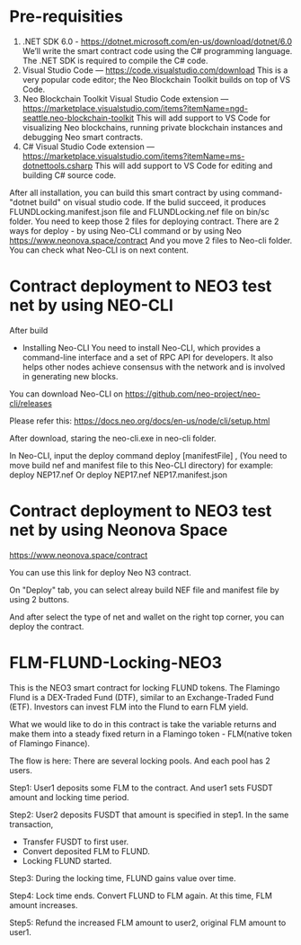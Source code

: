# Pre-requisities
1. .NET SDK 6.0 - https://dotnet.microsoft.com/en-us/download/dotnet/6.0
  We’ll write the smart contract code using the C# programming language. The .NET SDK is required to compile the C# code.
2. Visual Studio Code — https://code.visualstudio.com/download
  This is a very popular code editor; the Neo Blockchain Toolkit builds on top of VS Code.
3. Neo Blockchain Toolkit Visual Studio Code extension — https://marketplace.visualstudio.com/items?itemName=ngd-seattle.neo-blockchain-toolkit
  This will add support to VS Code for visualizing Neo blockchains, running private blockchain instances and debugging Neo smart contracts.
4. C# Visual Studio Code extension — https://marketplace.visualstudio.com/items?itemName=ms-dotnettools.csharp
  This will add support to VS Code for editing and building C# source code.

After all installation, you can build this smart contract by using command-"dotnet build" on visual studio code.
If the bulid succeed, it produces FLUNDLocking.manifest.json file and FLUNDLocking.nef file on bin/sc folder.
You need to keep those 2 files for deploying contract. 
There are 2 ways for deploy - by using Neo-CLI command or by using Neo https://www.neonova.space/contract
And you move 2 files to Neo-cli folder. You can check what Neo-CLI is on next content.

# Contract deployment to NEO3 test net by using NEO-CLI
After build 

- Installing Neo-CLI
You need to install Neo-CLI, which provides a command-line interface and a set of RPC API for developers. It also helps other nodes achieve consensus with the network and is involved in generating new blocks.

You can download Neo-CLI on https://github.com/neo-project/neo-cli/releases

Please refer this: https://docs.neo.org/docs/en-us/node/cli/setup.html

After download, staring the neo-cli.exe in neo-cli folder.

In Neo-CLI, input the deploy command deploy <nefFilePath> [manifestFile] , (You need to move build nef and manifest file to this Neo-CLI directory)
for example: deploy NEP17.nef Or deploy NEP17.nef NEP17.manifest.json

# Contract deployment to NEO3 test net by using Neonova Space
https://www.neonova.space/contract

You can use this link for deploy Neo N3 contract.

On "Deploy" tab,  you can select alreay build NEF file and manifest file by using 2 buttons.

And after select the type of net and wallet on the right top corner, you can deploy the contract.

# FLM-FLUND-Locking-NEO3
This is the NEO3 smart contract for locking FLUND tokens.
The Flamingo Flund is a DEX-Traded Fund (DTF), similar to an Exchange-Traded Fund (ETF). Investors can invest FLM into the Flund to earn FLM yield.

What we would like to do in this contract is take the variable returns and make them into a steady fixed return in a Flamingo token - FLM(native token of Flamingo Finance).

The flow is here:
There are several locking pools. And each pool has 2 users.

Step1:
User1 deposits some FLM to the contract.
And user1 sets FUSDT amount and locking time period.

Step2:
User2 deposits FUSDT that amount is specified in step1.
In the same transaction,
- Transfer FUSDT to first user.
- Convert deposited FLM to FLUND.
- Locking FLUND started.

Step3:
During the locking time, FLUND gains value over time.

Step4:
Lock time ends.
Convert FLUND to FLM again. At this time, FLM amount increases.

Step5:
Refund the increased FLM amount to user2, original FLM amount to user1.



